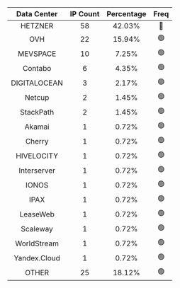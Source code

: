 | Data Center | IP Count | Percentage | Freq |
|:------------:|:--------:|:-----------:|:-----:|
| HETZNER | 58 | 42.03% | 🔴 |
| OVH | 22 | 15.94% | 🟢 |
| MEVSPACE | 10 | 7.25% | 🟢 |
| Contabo | 6 | 4.35% | 🟢 |
| DIGITALOCEAN | 3 | 2.17% | 🟢 |
| Netcup | 2 | 1.45% | 🟢 |
| StackPath | 2 | 1.45% | 🟢 |
| Akamai | 1 | 0.72% | 🟢 |
| Cherry | 1 | 0.72% | 🟢 |
| HIVELOCITY | 1 | 0.72% | 🟢 |
| Interserver | 1 | 0.72% | 🟢 |
| IONOS | 1 | 0.72% | 🟢 |
| IPAX | 1 | 0.72% | 🟢 |
| LeaseWeb | 1 | 0.72% | 🟢 |
| Scaleway | 1 | 0.72% | 🟢 |
| WorldStream | 1 | 0.72% | 🟢 |
| Yandex.Cloud | 1 | 0.72% | 🟢 |
| OTHER | 25 | 18.12% | 🟢 |